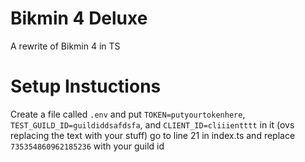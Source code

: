 # Bikmin 4 Deluxe
 A rewrite of Bikmin 4 in TS

# Setup Instuctions
Create a file called `.env` and put `TOKEN=putyourtokenhere`, `TEST_GUILD_ID=guildiddsafdsfa`, and `CLIENT_ID=cliiientttt` in it (ovs replacing the text with your stuff)
go to line 21 in index.ts and replace `735354860962185236` with your guild id
